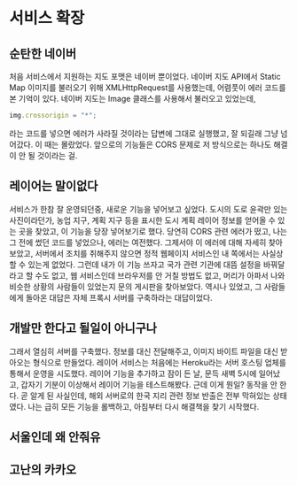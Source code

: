 # 서비스 확장
## 순탄한 네이버
처음 서비스에서 지원하는 지도 포맷은 네이버 뿐이었다.
네이버 지도 API에서 Static Map 이미지를 불러오기 위해 XMLHttpRequest를 사용했는데, 어렴풋이 에러 코드를 본 기억이 있다.
네이버 지도는 Image 클래스를 사용해서 불러오고 있었는데, 
```javascript
img.crossorigin = "*";
```
라는 코드를 넣으면 에러가 사라질 것이라는 답변에 그대로 실행했고, 잘 되길래 그냥 넘어갔다. 이 때는 몰랐었다. 앞으로의 기능들은 CORS 문제로 저 방식으로는 하나도 해결이 안 될 것이라는 걸.

## 레이어는 말이없다
서비스가 한참 잘 운영되던중, 새로운 기능을 넣어보고 싶었다.
도시의 도로 윤곽만 있는 사진이라던가, 농업 지구, 계획 지구 등을 표시한 도시 계획 레이어 정보를 얻어올 수 있는 곳을 찾았고,
이 기능을 당장 넣어보기로 했다.
당연히 CORS 관련 에러가 떴고, 나는 그 전에 썼던 코드를 넣었으나, 에러는 여전했다.
그제서야 이 에러에 대해 자세히 찾아보았고, 서버에서 조치를 취해주지 않으면 정적 웹페이지 서비스인 내 쪽에서는 사실상 할 수 있는게 없었다.
그런데 내가 이 기능 쓰자고 국가 관련 기관에 대뜸 설정을 바꿔달라고 할 수도 없고, 웹 서비스인데 브라우저를 안 거칠 방법도 없고, 머리가 아파서
나와 비슷한 상황의 사람들이 있었는지 문의 게시판을 찾아보았다.
역시나 있었고, 그 사람들에게 돌아온 대답은 자체 프록시 서버를 구축하라는 대답이었다.

## 개발만 한다고 될일이 아니구나
그래서 열심히 서버를 구축했다. 정보를 대신 전달해주고, 이미지 바이트 파일을 대신 받아오는 형식으로 만들었다. 레이어 서비스는 처음에는 Heroku라는 서버 호스팅 업체를 통해서 운영을 시도했다.
레이어 기능을 추가하고 잠이 든 날, 문득 새벽 5시에 일어났고, 갑자기 기분이 이상해서 레이어 기능을 테스트해봤다. 근데 이게 뭔일? 동작을 안 한다. 곧 알게 된 사실인데, 해외 서버로의 한국 지리 관련 정보 반출은 전부 막혀있는 상태였다. 나는 급히 모든 기능을 롤백하고, 아침부터 다시 해결책을 찾기 시작했다.

## 서울인데 왜 안줘유


## 고난의 카카오